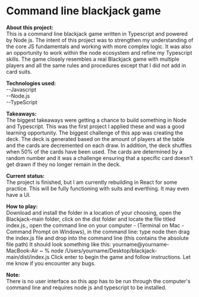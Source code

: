 # Command line blackjack game

<b>About this project:</b><br/> 
This is a command line blackjack game written in Typescript and powered by Node js. The intent of this project was to strengthen my understanding of the core JS fundamentals and working with more complex logic. It was also an opportunity to work within the node ecosystem and refine my Typescript skills. The game closely resembles a real Blackjack game with multiple players and all the same rules and procedures except that I did not add in card suits. 

<b>Technologies used:</b><br/> 
--Javascript<br/>
--Node.js<br/>
--TypeScript<br/>

<b>Takeaways:</b><br/> 
The biggest takeaways were getting a chance to build something in Node and Typescript. This was the first project I applied these and was a good learning opportunity. The biggest challenge of this app was creating the deck. The deck is generated based on the amount of players at the table and the cards are decremented on each draw. In addition, the deck shuffles when 50% of the cards have been used. The cards are determined by a random number and it was a challenge ensuring that a specific card doesn't get drawn if they no longer remain in the deck.

<b>Current status:</b><br/> 
The project is finished, but I am currently rebuilding in React for some practice. This will be fully functioning with suits and everthing. It may even have a UI.

<b>How to play:</b><br/> 
Download and install the folder in a location of your choosing, open the Blackjack-main folder, click on the dist folder and locate the file titled index.js., open the command line on your computer - (Terminal on Mac - Command Prompt on Windows), in the command line: type node then drag the index.js file and drop into the command line (this contains the absolute file path)
It should look something like this: 
yourname@yourname-MacBook-Air ~ % node /Users/yourname/Desktop/blackjack-main/dist/index.js 
Click enter to begin the game and follow instructions.
Let me know if you encounter any bugs.

<b>Note:</b><br/> 
There is no user interface so this app has to be run through the computer's command line and requires node js and typescript to be installed. 
